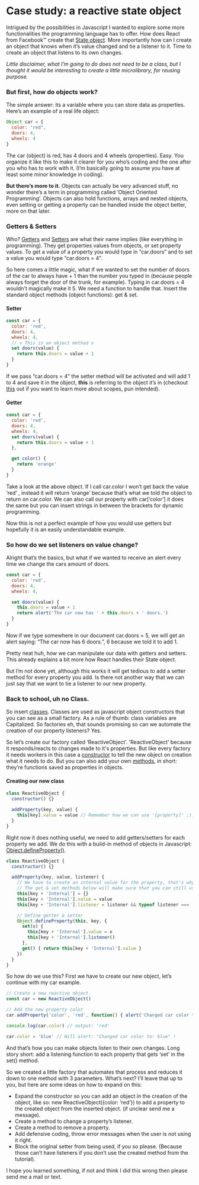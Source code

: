 # Case study: a reactive state object

Intrigued by the possibilities in Javascript I wanted to explore some more functionalities the programming language has to offer. How does React from Facebook™ create that [State object](https://reactjs.org/docs/faq-state.html). More importantly how can I create an object that knows when it’s value changed and tie a listener to it. Time to create an object that listens to its own changes.

*Little disclaimer, what I’m going to do does not need to be a class, but I thought it would be interesting to create a little microlibrary, for reusing purpose.*

### But first, how do objects work?
The simple answer: its a variable where you can store data as properties. Here’s an example of a real life object:

```javascript
Object car = {
  color: "red",
  doors: 4,
  wheels: 4
}
```

The car (object) is red, has 4 doors and 4 wheels (properties). Easy. You organize it like this to make it clearer for you who’s coding and the one after you who has to work with it. (I’m basically going to assume you have at least some minor knowledge in coding).

**But there’s more to it.** Objects can actually be very advanced stuff, no wonder there’s a term in programming called ‘Object Oriented Programming’. Objects can also hold functions, arrays and nested objects, even setting or getting a property can be handled inside the object better, more on that later.

### Getters & Setters
Who? [Getters](https://developer.mozilla.org/en-US/docs/Web/JavaScript/Reference/Functions/get) and [Setters](https://developer.mozilla.org/en-US/docs/Web/JavaScript/Reference/Functions/set) are what their name implies (like everything in programming). They get properties values from objects, or set property values. To get a value of a property you would type in “car.doors” and to set a value you would type “car.doors = 4”.

So here comes a little magic, what if we wanted to set the number of doors of the car to always have + 1 than the number you typed in (because people always forget the door of the trunk, for example). Typing in car.doors = 4 wouldn’t magically make it 5. We need a function to handle that. Insert the standard object methods (object functions): get & set.

#### Setter
```javascript
const car = {
  color: 'red',
  doors: 4,
  wheels: 4,
  // v This is an object method v
  set doors(value) {
    return this.doors = value + 1
  }
}
```

If we pass “car.doors = 4” the setter method will be activated and will add 1 to 4 and save it in the object, **this** is referring to the object it’s in (checkout
[this](https://github.com/getify/You-Dont-Know-JS/blob/2nd-ed/scope-closures/ch1.md) out if you want to learn more about scopes, pun intended).

#### Getter

```javascript
const car = {
  color: 'red',
  doors: 4,
  wheels: 4,
  set doors(value) {
    return this.doors = value + 1
  },

  get color() {
    return 'orange'
  }
}
```

Take a look at the above object. If I call car.color I won’t get back the value ‘red’ , instead it will return ‘orange’ because that’s what we told the object to return on car.color. We can also call our property with car[‘color’] it does the same but you can insert strings in between the brackets for dynamic programming.

Now this is not a perfect example of how you would use getters but hopefully it is an easily understandable example.

### So how do we set listeners on value change?
Alright that’s the basics, but what if we wanted to receive an alert every time we change the cars amount of doors.

```javascript
const car = {
  color: 'red',
  doors: 4,
  wheels: 4,

  set doors(value) {
    this.doors = value + 1
    return alert('The car now has ' + this.doors + ' doors.')
  }
}
```
Now if we type somewhere in our document car.doors = 5, we will get an alert saying: “The car now has 6 doors.”, 6 because we told it to add 1.

Pretty neat huh, how we can manipulate our data with getters and setters. This already explains a bit more how React handles their State object.

But I’m not done yet, although this works it will get tedious to add a setter method for every property you add. Is there not another way that we can just say that we want to tie a listener to our new property.

### Back to school, uh no Class.
So insert [classes](https://developer.mozilla.org/en-US/docs/Web/JavaScript/Reference/Operators/class). Classes are used as javascript object constructors that you can see as a small factory. As a rule of thumb: class variables are Capitalized. So factories eh, that sounds promising so can we automate the creation of our property listeners? Yes.

So let’s create our factory called ‘ReactiveObject’. 'ReactiveObject' because it responds/reacts to changes made to it's properties. 
But like every factory it needs workers in this case a [constructor](https://developer.mozilla.org/en-US/docs/Web/JavaScript/Reference/Classes/constructor) to tell the new object on creation what it needs to do. But you can also add your own
[methods](https://developer.mozilla.org/en-US/docs/Glossary/Method), in short: they’re functions saved as properties in objects.

#### Creating our new class
```javascript
class ReactiveObject {
  constructor() {}

  addProperty(key, value) {
    this[key].value = value // Remember how we can use '[property]' ;).
  }
}
```

Right now it does nothing useful, we need to add getters/setters for each property we add. We do this with a build-in method of objects in Javascript:
[Object.defineProperty()](https://developer.mozilla.org/en-US/docs/Web/JavaScript/Reference/Global_Objects/Object/defineProperty).

```javascript
class ReactiveObject {
  constructor() {}

  addProperty(key, value, listener) {
    // We have to create an internal value for the property, that's why I added the + 'Internal'
    // The get & set methods below will make sure that you can still use object.key instead of object.keyInternal.
    this[key + 'Internal'] = {}
    this[key + 'Internal'].value = value
    this[key + 'Internal'].listener = listener && typeof listener === 'function' ? listener : function () { }

    // Define getter & setter
    Object.defineProperty(this, key, {
      set(x) {
        this[key + 'Internal'].value = x
        this[key + 'Internal'].listener()
      },
      get() { return this[key + 'Internal'].value }
    })
  }
}
```

So how do we use this? First we have to create our new object, let’s continue with my car example.

```javascript
// Create a new reactive object.
const car = new ReactiveObject()

// Add the new property color
car.addProperty('color', 'red', function() { alert('Changed car color to: ' + car.color) })

console.log(car.color) // output: 'red'

car.color = 'blue' // Will alert: "Changed car color to: blue" !
```

And that’s how you can make objects listen to their own changes. Long story short: add a listening function to each property that gets ‘set’ in the set() method.

So we created a little factory that automates that process and reduces it down to one method with 3 parameters. What’s next? I’ll leave that up to you, but here are some ideas on how to expand on this:

- Expand the constructor so you can add an object in the creation of the object, like so: new ReactiveObject({color: ‘red’}) to add a property to the created object from the inserted object. (if unclear send me a message).
- Create a method to change a property’s listener.
- Create a method to remove a property.
- Add defensive coding, throw error messages when the user is not using it right.
- Block the original setter from being used, if you so please. (Because those can’t have listeners if you don’t use the created method from the tutorial).

I hope you learned something, if not and think I did this wrong then please send me a mail or text.
